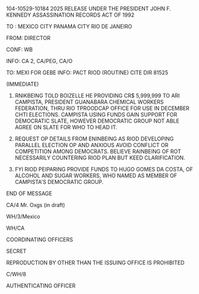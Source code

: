 104-10529-10184 2025 RELEASE UNDER THE PRESIDENT JOHN F. KENNEDY ASSASSINATION RECORDS ACT OF 1992

TO : MEXICO CITY PANAMA CITY RIO DE JANEIRO

FROM: DIRECTOR

CONF: WB

INFO: CA 2, CA/PEG, CA/O

TO: MEXI FOR GEBE INFO: PACT RIOD (ROUTINE) CITE DIR 81525

(IMMEDIATE)

1. RNIKBEING TOLD BOIZELLE HE PROVIDING CR$ 5,999,999 TO ARI CAMPISTA, PRESIDENT GUANABARA CHEMICAL WORKERS FEDERATION, THRU RIO TPROODCAP OFFICE FOR USE IN DECEMBER CHTI ELECTIONS. CAMPISTA USING FUNDS GAIN SUPPORT FOR DEMOCRATIC SLATE, HOWEVER DEMOCRATIC GROUP NOT ABLE AGREE ON SLATE FOR WHO TO HEAD IT.

2. REQUEST OP DETAILS FROM ENINBEING AS RIOD DEVELOPING PARALLEL ELECTION OP AND ANXIOUS AVOID CONFLICT OR COMPETITION AMONG DEMOCRATS. BELIEVE RAINBEING OF ROT NECESSARILY COUNTERING RIOD PLAN BUT KEED CLARIFICATION.

3. FYI RIOD PEIPARING PROVIDE FUNDS TO HUGO GOMES DA COSTA, OF ALCOHOL AND SUGAR WORKERS, WHO NAMED AS MEMBER OF CAMPISTA'S DEMOCRATIC GROUP.

END OF MESSAGE

CA/4 Mr. Oxgs (in draft)

WH/3/Mexico

WH/CA

COORDINATING OFFICERS

SECRET

REPRODUCTION BY OTHER THAN THE ISSUING OFFICE IS PROHIBITED

C/WH/8

AUTHENTICATING OFFICER
